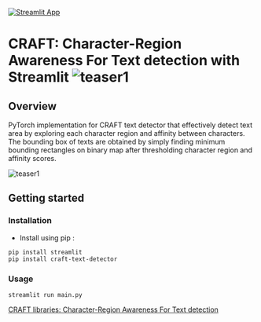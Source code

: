 [![Streamlit App](https://static.streamlit.io/badges/streamlit_badge_black_white.svg)](https://share.streamlit.io/streamlit/example-app-bug-report/main)

# CRAFT: Character-Region Awareness For Text detection with Streamlit <img alt="teaser1" src="https://camo.githubusercontent.com/442a5a932b06ec87ed75a1e355d0ed3f6a76a727ccfe096f136e47dc5b2f8b49/68747470733a2f2f696d672e736869656c64732e696f2f62616467652f2d53747265616d6c69742d4646344234423f6c6f676f3d53747265616d6c6974266c6f676f436f6c6f723d7768697465">

## Overview

PyTorch implementation for CRAFT text detector that effectively detect text area by exploring each character region and affinity between characters. The bounding box of texts are obtained by simply finding minimum bounding rectangles on binary map after thresholding character region and affinity scores.

<img alt="teaser1" src="https://github.com/AhmetEnesYalcinkaya/Text_Detector_Streamlit/blob/main/predicted.png">

## Getting started

### Installation

- Install using pip :

```console
pip install streamlit
pip install craft-text-detector
```

### Usage

```console
streamlit run main.py
```

[CRAFT libraries: Character-Region Awareness For Text detection](https://pypi.org/project/craft-text-detector/0.4.3/)

